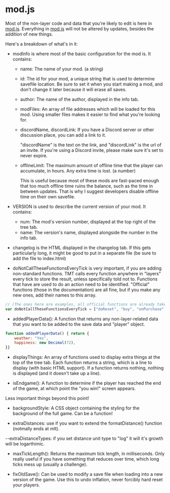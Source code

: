# mod.js

Most of the non-layer code and data that you're likely to edit is here in [mod.js](/js/mod.js).
Everything in [mod.js](/js/mod.js) will not be altered by updates, besides the addition of new things.

Here's a breakdown of what's in it:

- modInfo is where most of the basic configuration for the mod is. It contains:
    - name: The name of your mod. (a string)
    - id: The id for your mod, a unique string that is used to determine savefile location. Be sure to set it when you start making a mod, and don't change it later because it will erase all saves.
    - author: The name of the author, displayed in the info tab.
    - modFiles: An array of file addresses which will be loaded for this mod. Using smaller files makes it easier to find what you're looking for.
    
    - discordName, discordLink: If you have a Discord server or other discussion place, you can add a link to it.

        "discordName" is the text on the link, and "discordLink" is the url of an invite. If you're using a Discord invite, please make sure it's set to never expire.

    - offlineLimit: The maximum amount of offline time that the player can accumulate, in hours. Any extra time is lost. (a number)

        This is useful because most of these mods are fast-paced enough that too much offline time ruins the balance, such as the time in between updates. That is why I suggest developers disable offline time on their own savefile.

- VERSION is used to describe the current version of your mod. It contains:
    - num: The mod's version number, displayed at the top right of the tree tab.
    - name: The version's name, displayed alongside the number in the info tab.

- changelog is the HTML displayed in the changelog tab. If this gets particularly long, it might be good to put in a separate file (be sure to add the file to index.html)

- doNotCallTheseFunctionsEveryTick is very important, if you are adding non-standard functions. TMT calls every function anywhere in "layers" every tick to store the result, unless specifically told not to. Functions that have are used to do an action need to be identified. "Official" functions (those in the documentation) are all fine, but if you make any new ones, add their names to this array.

```js
// (The ones here are examples, all official functions are already taken care of)
var doNotCallTheseFunctionsEveryTick = ["doReset", "buy", "onPurchase", "blowUpEverything"]
```

- addedPlayerData(): A function that returns any non-layer-related data that you want to be added to the save data and "player" object.

```js
function addedPlayerData() { return {
	weather: "Yes",
	happiness: new Decimal(72),
}}
```

- displayThings: An array of functions used to display extra things at the top of the tree tab. Each function returns a string, which is a line to display (with basic HTML support). If a function returns nothing, nothing is displayed (and it doesn't take up a line).

- isEndgame(): A function to determine if the player has reached the end of the game, at which point the "you win!" screen appears.

Less important things beyond this point!

- backgroundStyle: A CSS object containing the styling for the background of the full game. Can be a function!

- extraDistances: use if you want to extend the formatDistance() function (notmally ends at mlt).

--extraDistanceTypes: if you set distance unit type to "log" it will it's growth will be logarthimic.

- maxTickLength(): Returns the maximum tick length, in milliseconds. Only really useful if you have something that reduces over time, which long ticks mess up (usually a challenge).

- fixOldSave(): Can be used to modify a save file when loading into a new version of the game. Use this to undo inflation, never forcibly hard reset your players.